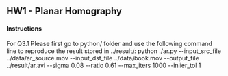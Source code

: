 ## HW1 - Planar Homography

#### Instructions
For Q3.1 Please first go to python/ folder and use the following command line to reproduce the result stored in ../result/:
python ./ar.py --input_src_file ../data/ar_source.mov  --input_dst_file ../data/book.mov  --output_file ../result/ar.avi --sigma 0.08 --ratio 0.61 --max_iters 1000 --inlier_tol 1

